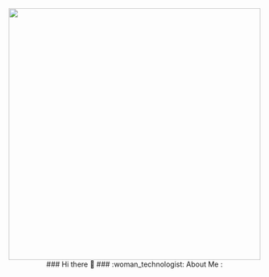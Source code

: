
<div id='header' align='center'>
  <img src="https://media.giphy.com/media/137EaR4vAOCn1S/giphy.gif" width="500"/>
  ### Hi there 👋
### :woman_technologist: About Me :
</div>



